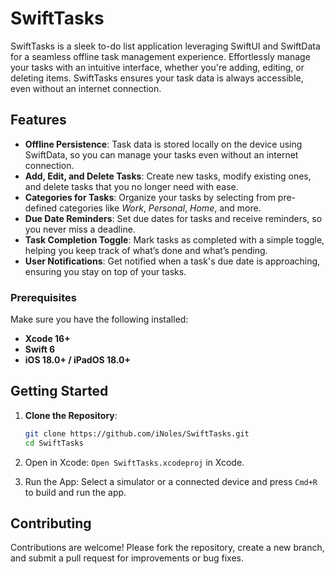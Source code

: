 # SwiftTasks

SwiftTasks is a sleek to-do list application leveraging SwiftUI and SwiftData for a seamless offline task management experience. Effortlessly manage your tasks with an intuitive interface, whether you're adding, editing, or deleting items. SwiftTasks ensures your task data is always accessible, even without an internet connection.

## Features

- **Offline Persistence**: Task data is stored locally on the device using SwiftData, so you can manage your tasks even without an internet connection.
- **Add, Edit, and Delete Tasks**: Create new tasks, modify existing ones, and delete tasks that you no longer need with ease.
- **Categories for Tasks**: Organize your tasks by selecting from pre-defined categories like *Work*, *Personal*, *Home*, and more.
- **Due Date Reminders**: Set due dates for tasks and receive reminders, so you never miss a deadline.
- **Task Completion Toggle**: Mark tasks as completed with a simple toggle, helping you keep track of what’s done and what’s pending.
- **User Notifications**: Get notified when a task's due date is approaching, ensuring you stay on top of your tasks.

### Prerequisites

Make sure you have the following installed:
- **Xcode 16+**
- **Swift 6**
- **iOS 18.0+ / iPadOS 18.0+**

## Getting Started

1. **Clone the Repository**:
   ```sh
   git clone https://github.com/iNoles/SwiftTasks.git
   cd SwiftTasks
   ```
2. Open in Xcode: `Open SwiftTasks.xcodeproj` in Xcode.

3. Run the App: Select a simulator or a connected device and press `Cmd+R` to build and run the app.

## Contributing
Contributions are welcome! Please fork the repository, create a new branch, and submit a pull request for improvements or bug fixes.
